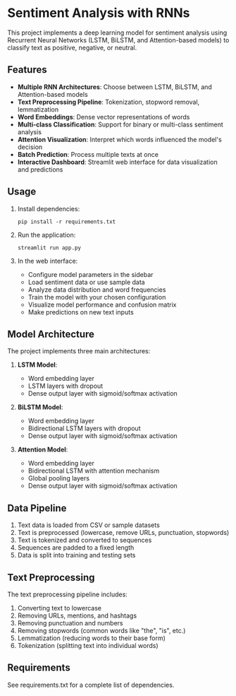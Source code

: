 # Sentiment Analysis with RNNs

This project implements a deep learning model for sentiment analysis using Recurrent Neural Networks (LSTM, BiLSTM, and Attention-based models) to classify text as positive, negative, or neutral.

## Features

- **Multiple RNN Architectures**: Choose between LSTM, BiLSTM, and Attention-based models
- **Text Preprocessing Pipeline**: Tokenization, stopword removal, lemmatization
- **Word Embeddings**: Dense vector representations of words
- **Multi-class Classification**: Support for binary or multi-class sentiment analysis
- **Attention Visualization**: Interpret which words influenced the model's decision
- **Batch Prediction**: Process multiple texts at once
- **Interactive Dashboard**: Streamlit web interface for data visualization and predictions

## Usage

1. Install dependencies:
   ```
   pip install -r requirements.txt
   ```

2. Run the application:
   ```
   streamlit run app.py
   ```

3. In the web interface:
   - Configure model parameters in the sidebar
   - Load sentiment data or use sample data
   - Analyze data distribution and word frequencies
   - Train the model with your chosen configuration
   - Visualize model performance and confusion matrix
   - Make predictions on new text inputs

## Model Architecture

The project implements three main architectures:

1. **LSTM Model**:
   - Word embedding layer
   - LSTM layers with dropout
   - Dense output layer with sigmoid/softmax activation

2. **BiLSTM Model**:
   - Word embedding layer
   - Bidirectional LSTM layers with dropout
   - Dense output layer with sigmoid/softmax activation

3. **Attention Model**:
   - Word embedding layer
   - Bidirectional LSTM with attention mechanism
   - Global pooling layers
   - Dense output layer with sigmoid/softmax activation

## Data Pipeline

1. Text data is loaded from CSV or sample datasets
2. Text is preprocessed (lowercase, remove URLs, punctuation, stopwords)
3. Text is tokenized and converted to sequences
4. Sequences are padded to a fixed length
5. Data is split into training and testing sets

## Text Preprocessing

The text preprocessing pipeline includes:

1. Converting text to lowercase
2. Removing URLs, mentions, and hashtags
3. Removing punctuation and numbers
4. Removing stopwords (common words like "the", "is", etc.)
5. Lemmatization (reducing words to their base form)
6. Tokenization (splitting text into individual words)

## Requirements

See requirements.txt for a complete list of dependencies.
